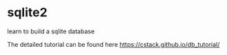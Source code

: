# sqlite2
learn to build a sqlite database 

The detailed tutorial can be found here 
https://cstack.github.io/db_tutorial/
